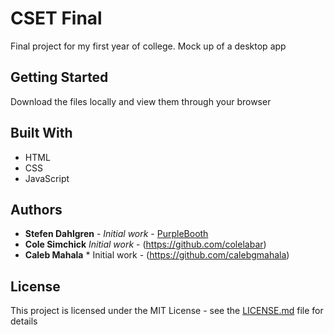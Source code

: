 # CSET Final

Final project for my first year of college. Mock up of a desktop app

## Getting Started

Download the files locally and view them through your browser

## Built With

* HTML
* CSS
* JavaScript

## Authors

* **Stefen Dahlgren** - *Initial work* - [PurpleBooth](https://github.com/Choadis)
* **Cole Simchick** *Initial work* - (https://github.com/colelabar)
* **Caleb Mahala** * Initial work - (https://github.com/calebgmahala)

## License

This project is licensed under the MIT License - see the [LICENSE.md](LICENSE.md) file for details
